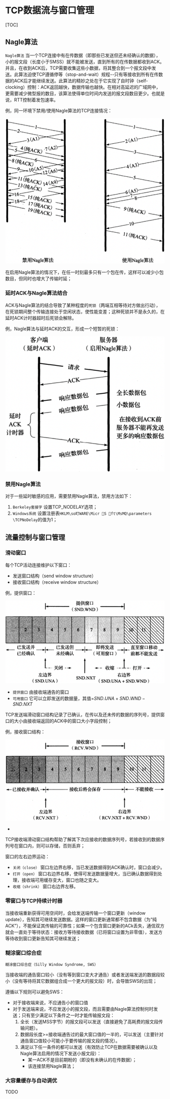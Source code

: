 # TCP数据流与窗口管理

[TOC]



## Nagle算法

`Nagle算法` 当一个TCP连接中有在传数据（即那些已发送但还未经确认的数据），小的报文段（长度小于SMSS）就不能被发送，直到所有的在传数据都收到ACK。并且，在收到ACK后，TCP需要收集这些小数据，将其整合到一个报文段中发送。此算法迫使TCP遵循停等（stop-and-wait）规程--只有等接收到所有在传数据的ACK后才能继续发送。此算法的精妙之处在于它实现了自时钟（self-clocking）控制：ACK返回越快，数据传输也越快。在相对高延迟的广域网中，更需要减少微型报的数目，该算法使得单位时间内发送的报文段数目更少。也就是说，RTT控制着发包速率。

例，同一环境下禁用/使用Nagle算法的TCP连接情况：

![15_6](res/15_6.png)

在启用Nagle算法的情况下，在任一时刻最多只有一个包在传，这样可以减少小包数目，但同时也增大了传输时延；

### 延时ACK与Nagle算法结合

ACK与Nagle算法的结合导致了某种程度的`死锁`（两端互相等待对方做出行动），在死锁期间整个传输连接处于空闲状态，使性能变差；这种死锁并不是永久的，在延时ACK计时器超时后死锁会解除。

例，Nagle算法与延时ACK的交互，形成一个短暂的死锁：

![15_7](res/15_7.png)

### 禁用Nagle算法

对于一些延时敏感的应用，需要禁用Nagle算法，禁用方法如下：

1. `Berkeley套接字` 设置TCP_NODELAY选项；
2. `Windows系统` 设置注册表`HKLM\so盯WARE\Micr ゚S ゚ft\MsMQ\parameters \TCPNoDelay`的值为1；



## 流量控制与窗口管理

### 滑动窗口

每个TCP活动连接维护以下窗口：

- 发送窗口结构（send window structure）
- 接收窗口结构（receive window structure）

例，提供窗口：

![15_9](res/15_9.png)

- `提供窗口` 由接收端通告的窗口
- `可用窗口` 它可以立即发送的数据量，其值=$SND.UNA + SND.WND - SND.NXT$

TCP发送端滑动窗口结构记录了已确认，在传以及还未传的数据的序列号，提供窗口的大小由接收端返回的ACK中的窗口大小字段控制；

例，接收窗口结构：

![15_10](res/15_10.png)

- 

TCP接收端滑动窗口结构帮助了解其下次应接收的数据序列号，若接收到的数据序列号在窗口内，则可以存储，否则丢弃；

窗口的左右边界运动：

- `关闭（close）` 窗口左边界右移，当已发送数据得到ACK确认时，窗口会减少。
- `打开（open）` 窗口右边界右移，使得可发送数据量增大，当已确认数据得到处理，接收端可用缓存变大，窗口也随之变大。
- `收缩（shrink）` 窗口右边界左移。

### 零窗口与TCP持续计时器

当接收端重新获得可用空间时，会给发送端传输一个窗口更新（window update），告知其可继续发送数据。这样的窗口更新通常都不包含数据（为“纯ACK”），不能保证其传输的可靠性；如果一个包含窗口更新的ACk丢失，通信双方就会一直处于等待状态：接收方等待接收数据（已将窗口设置为非零值），发送方等待收到窗口更新告知其可继续发送；

### 糊涂窗口综合症

`糊涂窗口综合症（Silly Window Syndrome, SWS）` 

当接收端的通告窗口较小（没有等到窗口变大才通告）或者发送端发送的数据段较小（没有等待将其它数据组合成一个更大的报文段）时，会导致SWS的出现；

遵循以下规则可以避免SWS：

- 对于接收端来说，不应通告小的窗口值
- 对于发送端来说，不应发送小的报文段，而且需要由Nagle算法控制何时发送；只有至少满足以下条件之一时才能传输报文段：
  1. 全长（发送MSS字节）的报文段可以发送（直接避免了高耗费的报文段传输问题）。
  2. 数据段长度>=接收端通告过的最大窗口值的一半的，可以发送（主要针对通告窗口值较小可能小于要传输的报文段的情况）。
  3. 满足以下任一条件的都可以发送（有效防止TCP在数据需要被确认以及Nagle算法启用的情况下发送小报文段）：
     - 某一ACK不是目前期盼的（即没有未确认的在传数据）；
     - 该连接禁用Nagle算法；

### 大容量缓存与自动调优

TODO